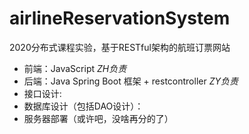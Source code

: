 # airlineReservationSystem
2020分布式课程实验，基于RESTful架构的航班订票网站
- 前端：JavaScript *ZH负责*
- 后端：Java Spring Boot 框架 + restcontroller *ZY负责* 
- 接口设计:
- 数据库设计（包括DAO设计）： 
- 服务器部署（或许吧，没啥再分的了）
